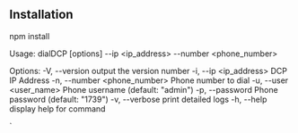 ## Installation 

npm install


Usage: dialDCP [options] --ip <ip_address> --number <phone_number>

Options:
  -V, --version                 output the version number
  -i, --ip <ip_address>         DCP IP Address
  -n, --number <phone_number>   Phone number to dial
  -u, --user <user_name>        Phone username (default: "admin")
  -p, --password <password>     Phone password (default: "1739")
  -v, --verbose                 print detailed logs
  -h, --help                    display help for command

`
